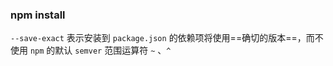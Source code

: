 ### npm install

`--save-exact` 表示安装到 `package.json` 的依赖项将使用==确切的版本==，而不使用 `npm` 的默认 `semver` 范围运算符 `~` 、`^` 